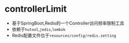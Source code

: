 # controllerLimit
- 基于SpringBoot,Redis的一个Controller访问频率限制工具
- 依赖于`hutool`,`jedis`,`lombok`
- Redis配置文件位于`resources/config/redis.setting`
